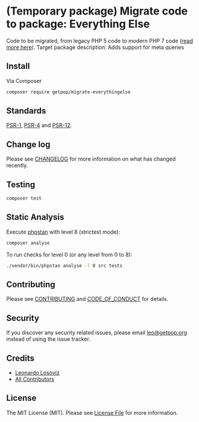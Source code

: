 # (Temporary package) Migrate code to package: Everything Else

<!--
[![Latest Version on Packagist][ico-version]][link-packagist]
[![Software License][ico-license]](LICENSE.md)
[![Build Status][ico-travis]][link-travis]
[![Coverage Status][ico-scrutinizer]][link-scrutinizer]
[![Quality Score][ico-code-quality]][link-code-quality]
[![Total Downloads][ico-downloads]][link-downloads]
-->

Code to be migrated, from legacy PHP 5 code to modern PHP 7 code ([read more here](https://github.com/leoloso/PoP#codebase-migration)). Target package description:  Adds support for meta queries

## Install

Via Composer

``` bash
composer require getpop/migrate-everythingelse
```

<!--
## Usage

``` php
```
-->

## Standards

[PSR-1](https://www.php-fig.org/psr/psr-1), [PSR-4](https://www.php-fig.org/psr/psr-4) and [PSR-12](https://www.php-fig.org/psr/psr-12).

## Change log

Please see [CHANGELOG](CHANGELOG.md) for more information on what has changed recently.

## Testing

``` bash
composer test
```

## Static Analysis

Execute [phpstan](https://github.com/phpstan/phpstan) with level 8 (strictest mode):

``` bash
composer analyse
```

To run checks for level 0 (or any level from 0 to 8):

``` bash
./vendor/bin/phpstan analyse -l 0 src tests
```

## Contributing

Please see [CONTRIBUTING](CONTRIBUTING.md) and [CODE_OF_CONDUCT](CODE_OF_CONDUCT.md) for details.

## Security

If you discover any security related issues, please email leo@getpop.org instead of using the issue tracker.

## Credits

- [Leonardo Losoviz][link-author]
- [All Contributors][link-contributors]

## License

The MIT License (MIT). Please see [License File](LICENSE.md) for more information.

[ico-version]: https://img.shields.io/packagist/v/getpop/everythingelse.svg?style=flat-square
[ico-license]: https://img.shields.io/badge/license-MIT-brightgreen.svg?style=flat-square
[ico-travis]: https://img.shields.io/travis/getpop/everythingelse/master.svg?style=flat-square
[ico-scrutinizer]: https://img.shields.io/scrutinizer/coverage/g/getpop/everythingelse.svg?style=flat-square
[ico-code-quality]: https://img.shields.io/scrutinizer/g/getpop/everythingelse.svg?style=flat-square
[ico-downloads]: https://img.shields.io/packagist/dt/getpop/everythingelse.svg?style=flat-square

[link-packagist]: https://packagist.org/packages/getpop/everythingelse
[link-travis]: https://travis-ci.org/getpop/everythingelse
[link-scrutinizer]: https://scrutinizer-ci.com/g/getpop/everythingelse/code-structure
[link-code-quality]: https://scrutinizer-ci.com/g/getpop/everythingelse
[link-downloads]: https://packagist.org/packages/getpop/everythingelse
[link-author]: https://github.com/leoloso
[link-contributors]: ../../contributors
